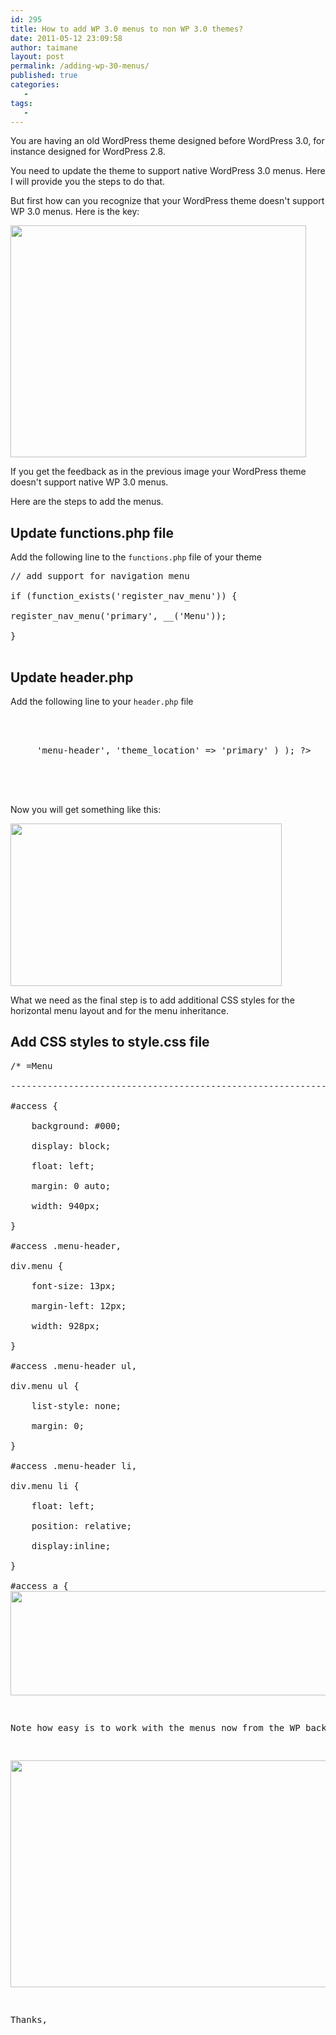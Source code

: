 ```yaml
---
id: 295
title: How to add WP 3.0 menus to non WP 3.0 themes?
date: 2011-05-12 23:09:58
author: taimane
layout: post
permalink: /adding-wp-30-menus/
published: true
categories:
   -
tags:
   -
---
```

You are having an old WordPress theme designed before WordPress 3.0, for instance designed for WordPress 2.8.

You need to update the theme to support native WordPress 3.0 menus. Here I will provide you the steps to do that.

But first how can you recognize that your WordPress theme doesn't support WP 3.0 menus. Here is the key:

<img src="https://programming-review.com/wp-content/uploads/2011/05/wordpress30native-menu.png" alt="" title="wordpress30native-menu" width="473" height="371" class="alignnone size-full wp-image-296" />

If you get the feedback as in the previous image your WordPress theme doesn't support native WP 3.0 menus.



Here are the steps to add the menus.

<h2>Update functions.php file</h2>

Add the following line to the <code>functions.php</code> file of your theme

<pre>// add support for navigation menu

if (function_exists('register_nav_menu')) {

register_nav_menu('primary', __('Menu'));

}

</pre>



<h2>Update header.php</h2>

Add the following line to your <code>header.php</code> file

<pre>

<div id="access" role="navigation">

  	<?php wp_nav_menu( array( 'container_class' => 'menu-header', 'theme_location' => 'primary' ) ); ?>

 </div><!-- #access -->

</pre>



Now you will get something like this:

<a href="https://programming-review.com/wp-content/uploads/2011/05/wordpress-theme.png"><img src="https://programming-review.com/wp-content/uploads/2011/05/wordpress-theme.png" alt="" title="wordpress theme" width="434" height="260" class="alignnone size-full wp-image-297" /></a>



What we need as the final step is to add additional CSS styles for the horizontal menu layout and for the menu inheritance.

<h2>Add CSS styles to style.css file</h2> 



<pre>/* =Menu

-------------------------------------------------------------- */

#access {

	background: #000;

	display: block;

	float: left;

	margin: 0 auto;

	width: 940px;

}

#access .menu-header,

div.menu {

	font-size: 13px;

	margin-left: 12px;

	width: 928px;

}

#access .menu-header ul,

div.menu ul {

	list-style: none;

	margin: 0;

}

#access .menu-header li,

div.menu li {

	float: left;

	position: relative;

	display:inline;

}

#access a {
<a rel="nofollow" href="https://
	display: block;
<a rel="nofollow" href="https://
	line-height: 38px;

	padding: 0 10px;

	text-decoration: none;

}

#access ul ul {

	box-shadow: 0px 3px 3px rgba(0,0,0,0.2);

	-moz-box-shadow: 0px 3px 3px rgba(0,0,0,0.2);

	-webkit-box-shadow: 0px 3px 3px rgba(0,0,0,0.2);

	display: none;

	position: absolute;

	top: 38px;

	left: 0;

	float: left;

	width: 180px;

	z-index: 99999;

}

#access ul ul li {

	min-width: 180px;

}

#access ul ul ul {

	left: 100%;

	top: 0;

}

#access ul ul a {

	background: #333;

	line-height: 1em;

	padding: 10px;

	width: 160px;

	height: auto;

}

#access li:hover > a,

#access ul ul :hover > a {

	background: #333;

	color: #fff;

}

#access ul li:hover > ul {

	display: block;

}

#access ul li.current_page_item > a,

#access ul li.current-menu-ancestor > a,

#access ul li.current-menu-item > a,

#access ul li.current-menu-parent > a {

	color: #fff;

}

* html #access ul li.current_page_item a,

* html #access ul li.current-menu-ancestor a,

* html #access ul li.current-menu-item a,

* html #access ul li.current-menu-parent a,

* html #access ul li a:hover {

	color: #fff;

}</pre>





Now the final layout will be like this:

<a href="https://programming-review.com/wp-content/uploads/2011/05/cssmenu.png"><img src="https://programming-review.com/wp-content/uploads/2011/05/cssmenu.png" alt="" title="cssmenu" width="513" height="167" class="alignnone size-full wp-image-298" /></a>

Note how easy is to work with the menus now from the WP backend:

<a href="https://programming-review.com/wp-content/uploads/2011/05/nativewordpressmenus.png"><img src="https://programming-review.com/wp-content/uploads/2011/05/nativewordpressmenus-1024x582.png" alt="" title="nativewordpressmenus" width="640" height="363" class="alignnone size-large wp-image-301" /></a>



Thanks,  

